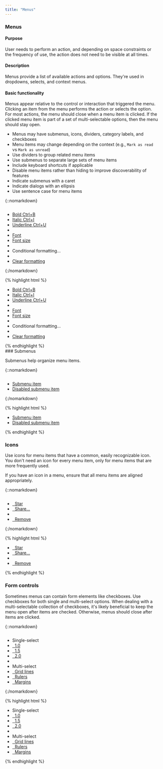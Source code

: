 ```yaml
---
title: "Menus"
---
```


<div class="pl-pattern">
<h3>Menus</h3>

#### Purpose
User needs to perform an action, and depending on space constraints or the frequency of use, the action does not need to be visible at all times.

#### Description
Menus provide a list of available actions and options. They're used in dropdowns, selects, and context menus. 

#### Basic functionality
Menus appear relative to the control or interaction that triggered the menu. Clicking an item from the menu performs the action or selects the option. For most actions, the menu should close when a menu item is clicked. If the clicked menu item is part of a set of multi-selectable options, then the menu should stay open. 

- Menus may have submenus, icons, dividers, category labels, and checkboxes
- Menu items may change depending on the context (e.g., `Mark as read` vs `Mark as unread`)
- Use dividers to group related menu items
- Use submenus to separate large sets of menu items
- Include keyboard shortcuts if applicable
- Disable menu items rather than hiding to improve discoverability of features
- Indicate submenus with a caret
- Indicate dialogs with an ellipsis
- Use sentence case for menu items

{::nomarkdown}
<div class="pl-preview">
    <ul style="display: inline-block; position: relative; float: none; width: 200px;" class="dropdown-menu" role="menu">
      <li role="presentation">
        <a href="">Bold
          <span class="pull-right text-muted">Ctrl+B</span>
        </a>
      </li>
      <li role="presentation">
        <a href="">Italic
          <span class="pull-right text-muted">Ctrl+I</span>
        </a>
      </li>
      <li role="presentation">
        <a href="">Underline
          <span class="pull-right text-muted">Ctrl+U</span>
        </a>
      </li>
      <li role="presentation" class="divider"></li>
      <li role="presentation">
        <a href="">Font
          <i class="fa fa-caret-right pull-right"></i>
        </a>
      </li>
      <li role="presentation">
        <a href="">Font size
          <i class="fa fa-caret-right pull-right"></i>
        </a>
      </li>
      <li role="presentation" class="divider"></li>
      <li role="presentation" class="disabled">
        <a>Conditional formatting...</a>
      </li>
      <li role="presentation" class="divider"></li>
      <li role="presentation">
        <a href="">Clear formatting</a>
      </li>
    </ul>
</div>
{:/nomarkdown}

{% highlight html %}
<ul class="dropdown-menu" role="menu">
  <li role="presentation">
    <a href="">Bold
      <span class="pull-right text-muted">Ctrl+B</span>
    </a>
  </li>
  <li role="presentation">
    <a href="">Italic
      <span class="pull-right text-muted">Ctrl+I</span>
    </a>
  </li>
  <li role="presentation">
    <a href="">Underline
      <span class="pull-right text-muted">Ctrl+U</span>
    </a>
  </li>
  <li role="presentation" class="divider"></li>
  <li role="presentation">
    <a href="">Font
      <i class="fa fa-caret-right pull-right"></i>
    </a>
  </li>
  <li role="presentation">
    <a href="">Font size
      <i class="fa fa-caret-right pull-right"></i>
    </a>
  </li>
  <li role="presentation" class="divider"></li>
  <li role="presentation" class="disabled">
    <a>Conditional formatting...</a>
  </li>
  <li role="presentation" class="divider"></li>
  <li role="presentation">
    <a href="">Clear formatting</a>
  </li>
</ul>
{% endhighlight %}

</div>


<div class="pl-pattern">
### Submenus

Submenus help organize menu items.

{::nomarkdown}
<div class="pl-preview">
    <ul style="display: inline-block; position: relative; float: none; width: 220px;" class="dropdown-menu" role="menu">
      <li role="presentation">
        <a href="">Submenu item
          <i class="fa fa-caret-right pull-right"></i>
        </a>
      </li>
      <li role="presentation" class="disabled">
        <a href="">Disabled submenu item
          <i class="fa fa-caret-right pull-right"></i>
        </a>
      </li>
    </ul>
</div>
{:/nomarkdown}

{% highlight html %}
<ul class="dropdown-menu" role="menu">
  <li role="presentation">
    <a href="">Submenu item
      <i class="fa fa-caret-right pull-right"></i>
    </a>
  </li>
  <li role="presentation" class="disabled">
    <a href="">Disabled submenu item
      <i class="fa fa-caret-right pull-right"></i>
    </a>
  </li>
</ul>
{% endhighlight %}

</div>

<div class="pl-pattern">

### Icons

Use icons for menu items that have a common, easily recognizable icon. You don't need an icon for every menu item, only for menu items that are more frequently used. 

If you have an icon in a menu, ensure that all menu items are aligned appropriately.

{::nomarkdown}
<div class="pl-preview">
<ul style="display: inline-block; position: relative; float: none; width: 200px;" class="dropdown-menu has-icon" role="menu">
  <li role="presentation">
    <a href="">
      <i class="fa fa-fw fa-star dropdown-menu-icon"></i> &nbsp; Star
    </a>
  </li>
  <li role="presentation">
    <a href="">&nbsp; Share...</a>
  </li>
  <li class="divider" role="presentation"></li>
  <li role="presentation">
    <a href="">
      <i class="fa fa-fw fa-trash-o dropdown-menu-icon"></i> &nbsp; Remove
    </a>
  </li>
</ul>
</div>
{:/nomarkdown}

{% highlight html %}
<ul class="dropdown-menu has-icon" role="menu">
  <li role="presentation">
    <a href="">
      <i class="fa fa-fw fa-star dropdown-menu-icon"></i> &nbsp; Star
    </a>
  </li>
  <li role="presentation">
    <a href="">&nbsp; Share...</a>
  </li>
  <li class="divider" role="presentation"></li>
  <li role="presentation">
    <a href="">
      <i class="fa fa-fw fa-trash-o dropdown-menu-icon"></i> &nbsp; Remove
    </a>
  </li>
</ul>
{% endhighlight %}
</div>

<div class="pl-pattern">

### Form controls

Sometimes menus can contain form elements like checkboxes. Use checkboxes for both single and multi-select options. When dealing with a multi-selectable collection of checkboxes, it's likely beneficial to keep the menu open after items are checked. Otherwise, menus should close after items are clicked.

{::nomarkdown}
<div class="pl-preview">
<ul style="display: inline-block; position: relative; float: none; width: 200px;" class="dropdown-menu has-icon" role="menu">
  <li class="dropdown-header">Single-select</li>
  <li role="presentation">
    <a href="">
      <i class="fa fa-fw dropdown-menu-icon"></i> &nbsp; 1.0
    </a>
  </li>
  <li role="presentation">
    <a href="">
      <i class="fa fa-fw fa-check dropdown-menu-icon"></i> &nbsp; 1.5
    </a>
  </li>
  <li role="presentation">
    <a href="">
      <i class="fa fa-fw dropdown-menu-icon"></i> &nbsp; 2.0
    </a>
  </li>
  <li class="divider" role="presentation"></li>
  <li class="dropdown-header">Multi-select</li>
  <li role="presentation">
    <a href="">
      <i class="fa fa-fw fa-check dropdown-menu-icon"></i> &nbsp; Grid lines
    </a>
  </li>
  <li role="presentation">
    <a href="">
      <i class="fa fa-fw fa-check dropdown-menu-icon"></i> &nbsp; Rulers
    </a>
  </li>
  <li role="presentation">
    <a href="">
      <i class="fa fa-fw dropdown-menu-icon"></i> &nbsp; Margins
    </a>
  </li>
</ul>
</div>
{:/nomarkdown}

{% highlight html %}
<ul class="dropdown-menu has-icon" role="menu">
  <li class="dropdown-header">Single-select</li>
  <li role="presentation">
    <a href="">
      <i class="fa fa-fw dropdown-menu-icon"></i> &nbsp; 1.0
    </a>
  </li>
  <li role="presentation">
    <a href="">
      <i class="fa fa-fw fa-check dropdown-menu-icon"></i> &nbsp; 1.5
    </a>
  </li>
  <li role="presentation">
    <a href="">
      <i class="fa fa-fw dropdown-menu-icon"></i> &nbsp; 2.0
    </a>
  </li>
  <li class="divider" role="presentation"></li>
  <li class="dropdown-header">Multi-select</li>
  <li role="presentation">
    <a href="">
      <i class="fa fa-fw fa-check dropdown-menu-icon"></i> &nbsp; Grid lines
    </a>
  </li>
  <li role="presentation">
    <a href="">
      <i class="fa fa-fw fa-check dropdown-menu-icon"></i> &nbsp; Rulers
    </a>
  </li>
  <li role="presentation">
    <a href="">
      <i class="fa fa-fw dropdown-menu-icon"></i> &nbsp; Margins
    </a>
  </li>
</ul>
{% endhighlight %}
</div>
